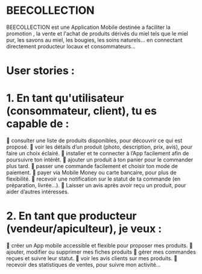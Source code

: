 # BEECOLLECTION
BEECOLLECTION est une Application Mobile destinée a faciliter la promotion , la vente et l'achat de produits dérivés du miel tels que le miel pur, les savons au miel, les bougies, les soins naturels... en connectant directement producteur locaux et consommateurs...

# User stories :
# 1.⁠ ⁠En tant qu'utilisateur (consommateur, client), tu es capable de : 
	consulter une liste de produits disponibles, pour découvrir ce qui est proposé.
	voir les détails d’un produit (photo, description, prix, avis), pour faire un choix éclairé.
	installer et te connecter à l’App facilement afin de poursuivre ton intérêt.
	ajouter un produit à ton panier pour le commander plus tard.
	passer une commande facilement et choisir ton mode de paiement.
	payer via Mobile Money ou carte bancaire, pour plus de flexibilité.
	recevoir une notification sur le statut de ta commande (en préparation, livrée…).
	Laisser un avis après avoir reçu un produit, pour aider d’autres intéressés.

# 2.⁠ ⁠En tant que producteur (vendeur/apiculteur), je veux :
	créer un App mobile accessible et flexible pour proposer mes produits.
	ajouter, modifier ou supprimer mes fiches produits
	gérer mes commandes reçues et suivre leur statut.
	voir les avis clients sur mes produits.
	recevoir des statistiques de ventes, pour suivre mon activité…
